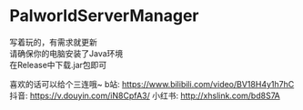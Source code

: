 # PalworldServerManager
写着玩的，有需求就更新  
请确保你的电脑安装了Java环境  
在Release中下载.jar包即可

喜欢的话可以给个三连哦~
b站: https://www.bilibili.com/video/BV18H4y1h7hC
抖音: https://v.douyin.com/iN8CpfA3/
小红书: http://xhslink.com/bd8S7A
